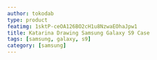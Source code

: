 ```yaml
---
author: tokodab
type: product
featimg: 1sktP-ceOA126BO2cH1u8NzwaEOhaJpw1
title: Katarina Drawing Samsung Galaxy S9 Case
tags: [samsung, galaxy, s9]
category: [samsung]
---
```

